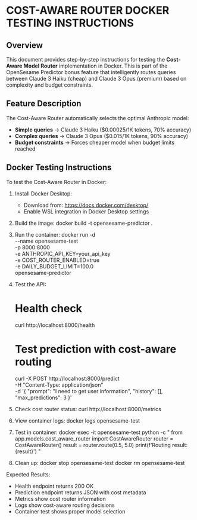 # COST-AWARE ROUTER DOCKER TESTING INSTRUCTIONS

## Overview
This document provides step-by-step instructions for testing the **Cost-Aware Model Router** implementation in Docker. This is part of the OpenSesame Predictor bonus feature that intelligently routes queries between Claude 3 Haiku (cheap) and Claude 3 Opus (premium) based on complexity and budget constraints.

## Feature Description
The Cost-Aware Router automatically selects the optimal Anthropic model:
- **Simple queries** → Claude 3 Haiku ($0.00025/1K tokens, 70% accuracy)
- **Complex queries** → Claude 3 Opus ($0.015/1K tokens, 90% accuracy)  
- **Budget constraints** → Forces cheaper model when budget limits reached

## Docker Testing Instructions


To test the Cost-Aware Router in Docker:

1. Install Docker Desktop:
   - Download from: https://docs.docker.com/desktop/
   - Enable WSL integration in Docker Desktop settings

2. Build the image:
   docker build -t opensesame-predictor .

3. Run the container:
   docker run -d \
     --name opensesame-test \
     -p 8000:8000 \
     -e ANTHROPIC_API_KEY=your_api_key \
     -e COST_ROUTER_ENABLED=true \
     -e DAILY_BUDGET_LIMIT=100.0 \
     opensesame-predictor

4. Test the API:
   # Health check
   curl http://localhost:8000/health
   
   # Test prediction with cost-aware routing
   curl -X POST http://localhost:8000/predict \
     -H "Content-Type: application/json" \
     -d '{
       "prompt": "I need to get user information",
       "history": [],
       "max_predictions": 3
     }'

5. Check cost router status:
   curl http://localhost:8000/metrics

6. View container logs:
   docker logs opensesame-test

7. Test in container:
   docker exec -it opensesame-test python -c "
   from app.models.cost_aware_router import CostAwareRouter
   router = CostAwareRouter()
   result = router.route(0.5, 5.0)
   print(f'Routing result: {result}')
   "

8. Clean up:
   docker stop opensesame-test
   docker rm opensesame-test

Expected Results:
- Health endpoint returns 200 OK
- Prediction endpoint returns JSON with cost metadata
- Metrics show cost router information
- Logs show cost-aware routing decisions
- Container test shows proper model selection
